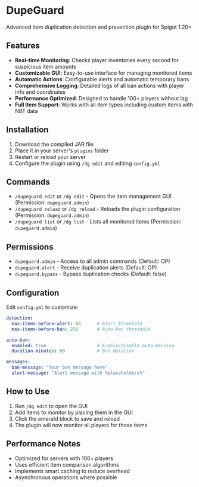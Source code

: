 # DupeGuard

Advanced item duplication detection and prevention plugin for Spigot 1.20+

## Features

- **Real-time Monitoring**: Checks player inventories every second for suspicious item amounts
- **Customizable GUI**: Easy-to-use interface for managing monitored items
- **Automatic Actions**: Configurable alerts and automatic temporary bans
- **Comprehensive Logging**: Detailed logs of all ban actions with player info and coordinates
- **Performance Optimized**: Designed to handle 100+ players without lag
- **Full Item Support**: Works with all item types including custom items with NBT data

## Installation

1. Download the compiled JAR file
2. Place it in your server's `plugins` folder
3. Restart or reload your server
4. Configure the plugin using `/dg edit` and editing `config.yml`

## Commands

- `/dupeguard edit` or `/dg edit` - Opens the item management GUI (Permission: `dupeguard.admin`)
- `/dupeguard reload` or `/dg reload` - Reloads the plugin configuration (Permission: `dupeguard.admin`)
- `/dupeguard list` or `/dg list` - Lists all monitored items (Permission: `dupeguard.admin`)

## Permissions

- `dupeguard.admin` - Access to all admin commands (Default: OP)
- `dupeguard.alert` - Receive duplication alerts (Default: OP)
- `dupeguard.bypass` - Bypass duplication checks (Default: false)

## Configuration

Edit `config.yml` to customize:

```yaml
detection:
  max-items-before-alert: 64      # Alert threshold
  max-items-before-ban: 256       # Auto-ban threshold

auto-ban:
  enabled: true                   # Enable/disable auto-banning
  duration-minutes: 60            # Ban duration

messages:
  ban-message: "Your ban message here"
  alert-message: "Alert message with %placeholders%"
```

## How to Use

1. Run `/dg edit` to open the GUI
2. Add items to monitor by placing them in the GUI
3. Click the emerald block to save and reload
4. The plugin will now monitor all players for those items

## Performance Notes

- Optimized for servers with 100+ players
- Uses efficient item comparison algorithms
- Implements smart caching to reduce overhead
- Asynchronous operations where possible

